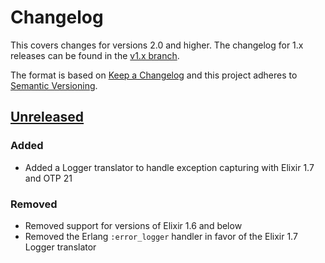 # Changelog

This covers changes for versions 2.0 and higher. The changelog for 1.x releases
can be found in the [v1.x
branch](https://github.com/timberio/timber-elixir-exceptions/blob/v1.x/CHANGELOG.md).

The format is based on [Keep a Changelog](http://keepachangelog.com/en/1.0.0/)
and this project adheres to [Semantic
Versioning](http://semver.org/spec/v2.0.0.html).

## [Unreleased]

### Added

  - Added a Logger translator to handle exception capturing with Elixir 1.7 and
    OTP 21

### Removed

  - Removed support for versions of Elixir 1.6 and below
  - Removed the Erlang `:error_logger` handler in favor of the Elixir 1.7 Logger
    translator
    
[Unreleased]: https://github.com/timberio/timber-elixir-exceptions/compare/v2.x...HEAD

